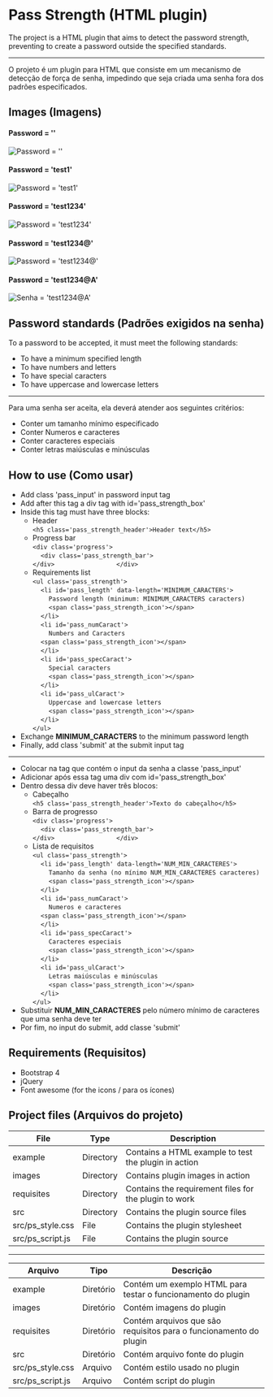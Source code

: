 # Pass Strength (HTML plugin)
The project is a HTML plugin that aims to detect the password strength, preventing to create a password outside the specified standards.
<hr />
O projeto é um plugin para HTML que consiste em um mecanismo de detecção de força de senha, impedindo que seja criada uma senha fora dos padrões especificados.

## Images (Imagens)
#### Password = ''
![Password = ''](https://github.com/williamniemiec/pass_strength/blob/master/images/noPass.png?raw=true)
#### Password = 'test1'
![Password = 'test1'](https://github.com/williamniemiec/pass_strength/blob/master/images/pass_test1.png?raw=true)
#### Password = 'test1234'
![Password = 'test1234'](https://github.com/williamniemiec/pass_strength/blob/master/images/pass_test1234.png?raw=true)
#### Password = 'test1234@'
![Password = 'test1234@'](https://github.com/williamniemiec/pass_strength/blob/master/images/pass_test1234@.png?raw=true)
#### Password = 'test1234@A'
![Senha = 'test1234@A'](https://github.com/williamniemiec/pass_strength/blob/master/images/pass_test1234@A.png?raw=true)

## Password standards (Padrões exigidos na senha)
To a password to be accepted, it must meet the following standards:
-   To have a minimum specified length
-   To have numbers and letters
-   To have special caracters
-   To have uppercase and lowercase letters

<hr />

Para uma senha ser aceita, ela deverá atender aos seguintes critérios:
-   Conter um tamanho mínimo especificado
-   Conter Numeros e caracteres
-   Conter caracteres especiais
-   Conter letras maiúsculas e minúsculas

## How to use (Como usar)
- Add class 'pass_input' in password input tag
- Add after this tag a div tag with id='pass_strength_box'
- Inside this tag must have three blocks:
	- Header<br />
		`<h5 class='pass_strength_header'>Header text</h5>`
	- Progress bar<br />
		`<div class='progress'>`<br />
		&nbsp;&nbsp;&nbsp;&nbsp;`<div class='pass_strength_bar'>`<br />
  `</div>           	  </div>`<br />
	- Requirements list<br />
`<ul class='pass_strength'>`<br />
&nbsp;&nbsp;&nbsp;&nbsp;`<li id='pass_length' data-length='MINIMUM_CARACTERS'>`<br />
&nbsp;&nbsp;&nbsp;&nbsp;&nbsp;&nbsp;&nbsp;&nbsp;`Password length (minimum: MINIMUM_CARACTERS caracters)`<br />
&nbsp;&nbsp;&nbsp;&nbsp;&nbsp;&nbsp;&nbsp;&nbsp;`<span class='pass_strength_icon'></span>`<br />
&nbsp;&nbsp;&nbsp;&nbsp;`</li>`<br />
&nbsp;&nbsp;&nbsp;&nbsp;`<li id='pass_numCaract'>`<br />
&nbsp;&nbsp;&nbsp;&nbsp;&nbsp;&nbsp;&nbsp;&nbsp;`Numbers and Caracters`<br />
&nbsp;&nbsp;&nbsp;&nbsp;`<span class='pass_strength_icon'></span>`<br />
&nbsp;&nbsp;&nbsp;&nbsp;`</li>`<br />
&nbsp;&nbsp;&nbsp;&nbsp;`<li id='pass_specCaract'>`<br />
&nbsp;&nbsp;&nbsp;&nbsp;&nbsp;&nbsp;&nbsp;&nbsp;`Special caracters`<br />
&nbsp;&nbsp;&nbsp;&nbsp;&nbsp;&nbsp;&nbsp;&nbsp;`<span class='pass_strength_icon'></span>`<br />
&nbsp;&nbsp;&nbsp;&nbsp;`</li>`<br />
&nbsp;&nbsp;&nbsp;&nbsp;`<li id='pass_ulCaract'>`<br />
&nbsp;&nbsp;&nbsp;&nbsp;&nbsp;&nbsp;&nbsp;&nbsp;`Uppercase and lowercase letters`<br />
&nbsp;&nbsp;&nbsp;&nbsp;&nbsp;&nbsp;&nbsp;&nbsp;`<span class='pass_strength_icon'></span>`<br />
&nbsp;&nbsp;&nbsp;&nbsp;`</li>`<br />
`</ul>`<br />
- Exchange <b>MINIMUM_CARACTERS</b> to the minimum password length
- Finally, add class 'submit' at the submit input tag

<hr />

- Colocar na tag que contém o input da senha a classe 'pass_input'
- Adicionar após essa tag uma div com id='pass_strength_box'
- Dentro dessa div deve haver três blocos:
	- Cabeçalho<br />
		`<h5 class='pass_strength_header'>Texto do cabeçalho</h5>`
	- Barra de progresso<br />
		`<div class='progress'>`<br />
		&nbsp;&nbsp;&nbsp;&nbsp;`<div class='pass_strength_bar'>`<br />
  `</div>           	  </div>`<br />
	- Lista de requisitos<br />
`<ul class='pass_strength'>`<br />
&nbsp;&nbsp;&nbsp;&nbsp;`<li id='pass_length' data-length='NUM_MIN_CARACTERES'>`<br />
&nbsp;&nbsp;&nbsp;&nbsp;&nbsp;&nbsp;&nbsp;&nbsp;`Tamanho da senha (no mínimo NUM_MIN_CARACTERES caracteres)`<br />
&nbsp;&nbsp;&nbsp;&nbsp;&nbsp;&nbsp;&nbsp;&nbsp;`<span class='pass_strength_icon'></span>`<br />
&nbsp;&nbsp;&nbsp;&nbsp;`</li>`<br />
&nbsp;&nbsp;&nbsp;&nbsp;`<li id='pass_numCaract'>`<br />
&nbsp;&nbsp;&nbsp;&nbsp;&nbsp;&nbsp;&nbsp;&nbsp;`Numeros e caracteres`<br />
&nbsp;&nbsp;&nbsp;&nbsp;`<span class='pass_strength_icon'></span>`<br />
&nbsp;&nbsp;&nbsp;&nbsp;`</li>`<br />
&nbsp;&nbsp;&nbsp;&nbsp;`<li id='pass_specCaract'>`<br />
&nbsp;&nbsp;&nbsp;&nbsp;&nbsp;&nbsp;&nbsp;&nbsp;`Caracteres especiais`<br />
&nbsp;&nbsp;&nbsp;&nbsp;&nbsp;&nbsp;&nbsp;&nbsp;`<span class='pass_strength_icon'></span>`<br />
&nbsp;&nbsp;&nbsp;&nbsp;`</li>`<br />
&nbsp;&nbsp;&nbsp;&nbsp;`<li id='pass_ulCaract'>`<br />
&nbsp;&nbsp;&nbsp;&nbsp;&nbsp;&nbsp;&nbsp;&nbsp;`Letras maiúsculas e minúsculas`<br />
&nbsp;&nbsp;&nbsp;&nbsp;&nbsp;&nbsp;&nbsp;&nbsp;`<span class='pass_strength_icon'></span>`<br />
&nbsp;&nbsp;&nbsp;&nbsp;`</li>`<br />
`</ul>`<br />
- Substituir <b>NUM_MIN_CARACTERES</b> pelo número mínimo de caracteres que uma senha deve ter
- Por fim, no input do submit, add classe 'submit'

## Requirements (Requisitos)
- Bootstrap 4
- jQuery
- Font awesome (for the icons / para os ícones)

## Project files (Arquivos do projeto)
|File | Type | Description
|------- | --- | ----
|example | Directory | Contains a HTML example to test the plugin in action
|images | Directory | Contains plugin images in action
|requisites | Directory | Contains the requirement files for the plugin to work
|src | Directory | Contains the plugin source files
| src/ps_style.css | File | Contains the plugin stylesheet
| src/ps_script.js | File | Contains the plugin source

<hr />

|Arquivo | Tipo | Descrição
|------- | --- | ----
|example | Diretório | Contém um exemplo HTML para testar o funcionamento do plugin
|images | Diretório | Contém imagens do plugin
|requisites | Diretório | Contém arquivos que são requisitos para o funcionamento do plugin
|src | Diretório | Contém arquivo fonte do plugin
| src/ps_style.css | Arquivo | Contém estilo usado no plugin
| src/ps_script.js | Arquivo | Contém script do plugin
